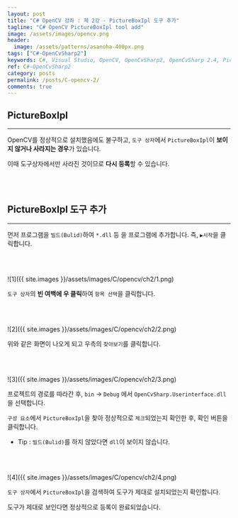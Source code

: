 ```yaml
---
layout: post
title: "C# OpenCV 강좌 : 제 2강 - PictureBoxIpl 도구 추가"
tagline: "C# OpenCV PictureBoxIpl tool add"
image: /assets/images/opencv.png
header:
  image: /assets/patterns/asanoha-400px.png
tags: ["C#-OpenCvSharp2"]
keywords: C#, Visual Studio, OpenCV, OpenCvSharp2, OpenCvSharp 2.4, PictureBoxIpl
ref: C#-OpenCvSharp2
category: posts
permalink: /posts/C-opencv-2/
comments: true
---
```


## PictureBoxIpl ##
----------

OpenCV를 정상적으로 설치했음에도 불구하고, `도구 상자`에서 `PictureBoxIpl`이 **보이지 않거나 사라지는 경우**가 있습니다.

이때 도구상자에서만 사라진 것이므로 **다시 등록**할 수 있습니다.

<br>
<br>

## PictureBoxIpl 도구 추가 ##
----------

먼저 프로그램을 `빌드(Bulid)`하여 `*.dll` 등 을 프로그램에 추가합니다. 즉, `▶시작`을 클릭합니다.

<br>
<br>

![1]({{ site.images }}/assets/images/C/opencv/ch2/1.png)

`도구 상자`의 **빈 여백에 우 클릭**하여 `항목 선택`을 클릭합니다.

<br>
<br>

![2]({{ site.images }}/assets/images/C/opencv/ch2/2.png)

위와 같은 화면이 나오게 되고 우측의 `찾아보기`를 클릭합니다.

<br>
<br>

![3]({{ site.images }}/assets/images/C/opencv/ch2/3.png)

프로젝트의 경로를 따라간 후, `bin` → `Debug` 에서 `OpenCvSharp.Userinterface.dll`을 선택합니다.

`구성 요소`에서 `PictureBoxIpl`을 찾아 정상적으로 `체크`되었는지 확인한 후, 확인 버튼을 클릭합니다.

* Tip : `빌드(Bulid)`를 하지 않았다면 `dll`이 보이지 않습니다.

<br>
<br>

![4]({{ site.images }}/assets/images/C/opencv/ch2/4.png)

`도구 상자`에서 `PictureBoxIpl`을 검색하여 도구가 제대로 설치되었는지 확인합니다.

도구가 제대로 보인다면 정상적으로 등록이 완료되었습니다.

